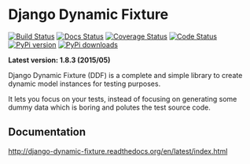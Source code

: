 Django Dynamic Fixture
======================

[![Build Status](https://travis-ci.org/paulocheque/django-dynamic-fixture.png?branch=master)](https://travis-ci.org/paulocheque/django-dynamic-fixture)
[![Docs Status](https://readthedocs.org/projects/django-dynamic-fixture/badge/?version=latest)](http://django-dynamic-fixture.readthedocs.org/en/latest/index.html)
[![Coverage Status](https://coveralls.io/repos/paulocheque/django-dynamic-fixture/badge.png?branch=master)](https://coveralls.io/r/paulocheque/django-dynamic-fixture?branch=master)
[![Code Status](https://landscape.io/github/paulocheque/django-dynamic-fixture/master/landscape.png)](https://landscape.io/github/paulocheque/django-dynamic-fixture/)
[![PyPi version](https://pypip.in/v/django-dynamic-fixture/badge.png)](https://crate.io/packages/django-dynamic-fixture/)
[![PyPi downloads](https://pypip.in/d/django-dynamic-fixture/badge.png)](https://crate.io/packages/django-dynamic-fixture/)

**Latest version: 1.8.3 (2015/05)**

Django Dynamic Fixture (DDF) is a complete and simple library to create dynamic model instances for testing purposes.

It lets you focus on your tests, instead of focusing on generating some dummy data which is boring and polutes the test source code.

Documentation
-------------

http://django-dynamic-fixture.readthedocs.org/en/latest/index.html
